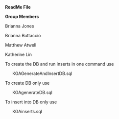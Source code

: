 <p align="center">

**ReadMe File**

</p>

**Group Members**

Brianna Jones

Brianna Buttaccio

Matthew Atwell

Katherine Lin



To create the DB and run inserts in one command use 

&nbsp;&nbsp;&nbsp;&nbsp;&nbsp;&nbsp;KGAGenerateAndInsertDB.sql


To create DB only use

&nbsp;&nbsp;&nbsp;&nbsp;&nbsp;&nbsp;KGAgenerateDB.sql


To insert into DB only use

&nbsp;&nbsp;&nbsp;&nbsp;&nbsp;&nbsp;KGAinserts.sql
